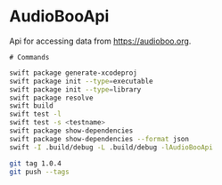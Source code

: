 # AudioBooApi

Api for accessing data from https://audioboo.org.

    # Commands
    

```sh
swift package generate-xcodeproj
swift package init --type=executable
swift package init --type=library
swift package resolve
swift build
swift test -l
swift test -s <testname>
swift package show-dependencies
swift package show-dependencies --format json
swift -I .build/debug -L .build/debug -lAudioBooApi
```

```bash
git tag 1.0.4
git push --tags
```

  